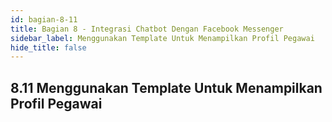 ```yaml
---
id: bagian-8-11
title: Bagian 8 - Integrasi Chatbot Dengan Facebook Messenger
sidebar_label: Menggunakan Template Untuk Menampilkan Profil Pegawai
hide_title: false
---
```

## 8.11 Menggunakan Template Untuk Menampilkan Profil Pegawai
